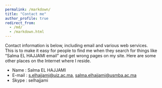 ```yaml
---
permalink: /markdown/
title: "Contact me"
author_profile: true
redirect_from: 
  - /md/
  - /markdown.html
---
```


Contact information is below, including email and various web services.  This is to make it easy for people to find me when they search for things like “Salma EL HAJJAMI email” and get wrong pages on my site.  Here are some other places on the Internet where I reside.

* Name    : Salma EL HAJJAMI
* E-mail  : s.elhajjami@uiz.ac.ma, salma.elhajjami@usmba.ac.ma
* Skype   : selhajjami
